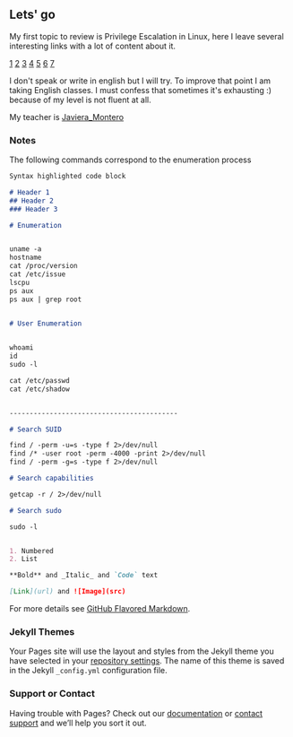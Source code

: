## Lets' go

My first topic to review is Privilege Escalation in Linux, here I leave several interesting links with a lot of content about it.

[1](https://github.com/TCM-Course-Resources/Linux-Privilege-Escalation-Resources)
[2](https://github.com/swisskyrepo/PayloadsAllTheThings/blob/master/Methodology%20and%20Resources/Linux%20-%20Privilege%20Escalation.md)
[3](https://github.com/sagishahar/lpeworkshop)
[4](https://mil0.io/linux-privesc/)
[5](https://vulp3cula.gitbook.io/hackers-grimoire/post-exploitation/privesc-linux)
[6](https://github.com/m0nad/awesome-privilege-escalation#sudo-and-suid)
[7](https://book.hacktricks.xyz/linux-unix/privilege-escalation)

I don't speak or write in english but I will try.
To improve that point I am taking English classes.
I must confess that sometimes it's exhausting :) because of my level is not fluent at all. 

My teacher is [Javiera_Montero](https://www.instagram.com/emi_jvmo/)

### Notes

The following commands correspond to the enumeration process 

```markdown
Syntax highlighted code block

# Header 1
## Header 2
### Header 3

# Enumeration


uname -a
hostname
cat /proc/version
cat /etc/issue
lscpu
ps aux  
ps aux | grep root


# User Enumeration
 

whoami
id
sudo -l

cat /etc/passwd
cat /etc/shadow


------------------------------------------

# Search SUID 

find / -perm -u=s -type f 2>/dev/null
find /* -user root -perm -4000 -print 2>/dev/null
find / -perm -g=s -type f 2>/dev/null

# Search capabilities 

getcap -r / 2>/dev/null

# Search sudo

sudo -l


1. Numbered
2. List

**Bold** and _Italic_ and `Code` text

[Link](url) and ![Image](src)
```

For more details see [GitHub Flavored Markdown](https://guides.github.com/features/mastering-markdown/).

### Jekyll Themes

Your Pages site will use the layout and styles from the Jekyll theme you have selected in your [repository settings](https://github.com/hhhj4ns/hhhj4ns.github.io/settings). The name of this theme is saved in the Jekyll `_config.yml` configuration file.

### Support or Contact

Having trouble with Pages? Check out our [documentation](https://docs.github.com/categories/github-pages-basics/) or [contact support](https://support.github.com/contact) and we’ll help you sort it out.
